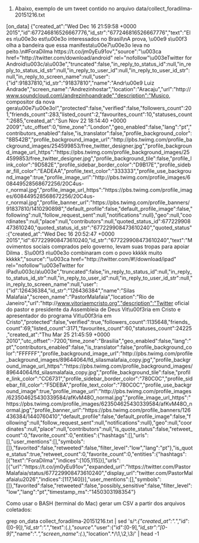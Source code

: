 
1. Abaixo, exemplo de um tweet contido no arquivo data/collect_foradilma-20151216.txt

[on_data] {"created_at":"Wed Dec 16 21:59:58 +0000 2015","id":677246816526667776,"id_str":"677246816526667776","text":"Eles n\u00e3o est\u00e3o interessados no Brasil\nA prova, \u00e9 s\u00f3 olha a bandeira que essa manifesta\u00e7\u00e3o leva no peito.\n#ForaDilma  https:\/\/t.co\/jm0yEu91ov","source":"\u003ca href=\"http:\/\/twitter.com\/download\/android\" rel=\"nofollow\"\u003eTwitter for Android\u003c\/a\u003e","truncated":false,"in_reply_to_status_id":null,"in_reply_to_status_id_str":null,"in_reply_to_user_id":null,"in_reply_to_user_id_str":null,"in_reply_to_screen_name":null,"user":{"id":91837810,"id_str":"91837810","name":"Andr\u00e9 Luiz Andrade","screen_name":"Andrezinhostar","location":"Aracaju","url":"http:\/\/www.soundcloud.com\/andrezinhoandrade","description":"Musico, compositor da nova gera\u00e7\u00e3o!","protected":false,"verified":false,"followers_count":201,"friends_count":283,"listed_count":2,"favourites_count":10,"statuses_count":2685,"created_at":"Sun Nov 22 18:14:40 +0000 2009","utc_offset":0,"time_zone":"London","geo_enabled":false,"lang":"pt","contributors_enabled":false,"is_translator":false,"profile_background_color":"8B542B","profile_background_image_url":"http:\/\/pbs.twimg.com\/profile_background_images\/254599853\/free_twitter_designer.jpg","profile_background_image_url_https":"https:\/\/pbs.twimg.com\/profile_background_images\/254599853\/free_twitter_designer.jpg","profile_background_tile":false,"profile_link_color":"9D582E","profile_sidebar_border_color":"D9B17E","profile_sidebar_fill_color":"EADEAA","profile_text_color":"333333","profile_use_background_image":true,"profile_image_url":"http:\/\/pbs.twimg.com\/profile_images\/608449528568672256\/20C4us-r_normal.jpg","profile_image_url_https":"https:\/\/pbs.twimg.com\/profile_images\/608449528568672256\/20C4us-r_normal.jpg","profile_banner_url":"https:\/\/pbs.twimg.com\/profile_banners\/91837810\/1410290898","default_profile":false,"default_profile_image":false,"following":null,"follow_request_sent":null,"notifications":null},"geo":null,"coordinates":null,"place":null,"contributors":null,"quoted_status_id":677229908473610240,"quoted_status_id_str":"677229908473610240","quoted_status":{"created_at":"Wed Dec 16 20:52:47 +0000 2015","id":677229908473610240,"id_str":"677229908473610240","text":"Movimentos sociais comprados pelo governo, levam suas tropas para apoiar Dilma . S\u00f3 n\u00e3o combinaram com o povo kkkkk muito kkkkk","source":"\u003ca href=\"http:\/\/twitter.com\/#!\/download\/ipad\" rel=\"nofollow\"\u003eTwitter for iPad\u003c\/a\u003e","truncated":false,"in_reply_to_status_id":null,"in_reply_to_status_id_str":null,"in_reply_to_user_id":null,"in_reply_to_user_id_str":null,"in_reply_to_screen_name":null,"user":{"id":126436384,"id_str":"126436384","name":"Silas Malafaia","screen_name":"PastorMalafaia","location":"Rio de Janeiro","url":"http:\/\/www.vitoriaemcristo.org","description":"Twitter oficial do pastor e presidente da Assembleia de Deus Vit\u00f3ria em Cristo e apresentador do programa Vit\u00f3ria em Cristo","protected":false,"verified":true,"followers_count":1135648,"friends_count":69,"listed_count":3171,"favourites_count":60,"statuses_count":24225,"created_at":"Thu Mar 25 21:45:59 +0000 2010","utc_offset":-7200,"time_zone":"Brasilia","geo_enabled":false,"lang":"pt","contributors_enabled":false,"is_translator":false,"profile_background_color":"FFFFFF","profile_background_image_url":"http:\/\/pbs.twimg.com\/profile_background_images\/89644064\/fd_silasmalafaia_copy.jpg","profile_background_image_url_https":"https:\/\/pbs.twimg.com\/profile_background_images\/89644064\/fd_silasmalafaia_copy.jpg","profile_background_tile":false,"profile_link_color":"CC6731","profile_sidebar_border_color":"780C0C","profile_sidebar_fill_color":"F5DEBA","profile_text_color":"780C0C","profile_use_background_image":true,"profile_image_url":"http:\/\/pbs.twimg.com\/profile_images\/623504625430339584\/afKvM48O_normal.jpg","profile_image_url_https":"https:\/\/pbs.twimg.com\/profile_images\/623504625430339584\/afKvM48O_normal.jpg","profile_banner_url":"https:\/\/pbs.twimg.com\/profile_banners\/126436384\/1440760410","default_profile":false,"default_profile_image":false,"following":null,"follow_request_sent":null,"notifications":null},"geo":null,"coordinates":null,"place":null,"contributors":null,"is_quote_status":false,"retweet_count":0,"favorite_count":0,"entities":{"hashtags":[],"urls":[],"user_mentions":[],"symbols":[]},"favorited":false,"retweeted":false,"filter_level":"low","lang":"pt"},"is_quote_status":true,"retweet_count":0,"favorite_count":0,"entities":{"hashtags":[{"text":"ForaDilma","indices":[105,115]}],"urls":[{"url":"https:\/\/t.co\/jm0yEu91ov","expanded_url":"https:\/\/twitter.com\/PastorMalafaia\/status\/677229908473610240","display_url":"twitter.com\/PastorMalafaia\u2026","indices":[117,140]}],"user_mentions":[],"symbols":[]},"favorited":false,"retweeted":false,"possibly_sensitive":false,"filter_level":"low","lang":"pt","timestamp_ms":"1450303198354"}


Como usar o BASH (terminal do Mac) gerar um CSV a partir dos arquivos coletados:

grep on_data collect_foradilma-20151216.txt | sed 's/^.*{\"created_at\":\".*\",\"id\":\([0-9]*\),\"id_str\":\".*\",\"text\":\(.*\),\"source\".*\"user\":{\"id\":[0-9]*,\"id_str\":\"[0-9]*\",\"name\":\".*\",\"screen_name\":\(.*\),\"location\".*/\1,\2,\3/' | head -1